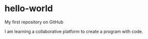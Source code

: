 # hello-world
My first repository on GitHub

I am learning a collaborative platform to create a program with code.
